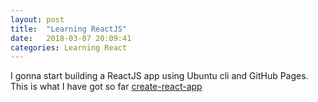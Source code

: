 ```yaml
---
layout: post
title:  "Learning ReactJS"
date:   2018-03-07 20:09:41
categories: Learning React
---
```


I gonna start building a ReactJS app using Ubuntu cli and GitHub Pages.
This is what I have got so far [create-react-app](https://thewhitefox.github.io/create-react-app/)

